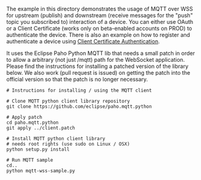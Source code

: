 The example in this directory demonstrates the usage of MQTT over WSS for upstream (publish) and downstream (receive messages for the "push" topic you subscribed to) interaction of a device. You can either use  OAuth or a Client Certificate (works only on beta-enabled accounts on PROD) to authenticate the device. There is also an example on how to register and authenticate a device using [Client Certificate Authentication](../../auth).

It uses the Eclipse Paho Python MQTT lib that needs a small patch in order to allow a arbitrary (not just /mqtt) path for the WebSocket application. Please find the instructions for installing a patched version of the library below. We also work (pull request is issued) on getting the patch into the official version so that the patch is no longer necessary.

```
# Instructions for installing / using the MQTT client

# Clone MQTT python client library repository
git clone https://github.com/eclipse/paho.mqtt.python

# Apply patch
cd paho.mqtt.python
git apply ../client.patch

# Install MQTT python client library
# needs root rights (use sudo on Linux / OSX)
python setup.py install

# Run MQTT sample
cd..
python mqtt-wss-sample.py
```
